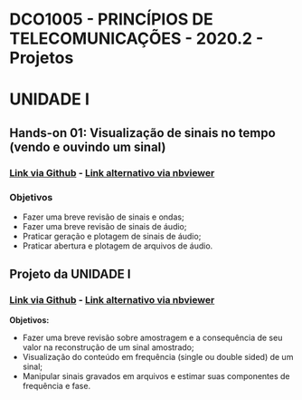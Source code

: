 # DCO1005 - PRINCÍPIOS DE TELECOMUNICAÇÕES - 2020.2 - Projetos

# UNIDADE I

## Hands-on 01: Visualização de sinais no tempo (vendo e ouvindo um sinal)

### [Link via Github](https://github.com/vicentesousa/DCO1005_2020_2/blob/main/h02_matlab.ipynb) - [Link alternativo via nbviewer](https://nbviewer.jupyter.org/github/vicentesousa/DCO1005_2020_2/blob/main/h02_matlab.ipynb)

### Objetivos
- Fazer uma breve revisão de sinais e ondas;
- Fazer uma breve revisão de sinais de áudio;
- Praticar geração e plotagem de sinais de áudio;
- Praticar abertura e plotagem de arquivos de áudio.

## Projeto da UNIDADE I

### [Link via Github](https://github.com/vicentesousa/DCO1005_2020_2/blob/main/h03_matlab.ipynb) - [Link alternativo via nbviewer](https://nbviewer.jupyter.org/github/vicentesousa/DCO1005_2020_2/blob/main/h03_matlab.ipynb)



**Objetivos:**
- Fazer uma breve revisão sobre amostragem e a consequência de seu valor na reconstrução de um sinal amostrado;
- Visualização do conteúdo em frequência (single ou double sided) de um sinal;
- Manipular sinais gravados em arquivos e estimar suas componentes de frequência e fase.
